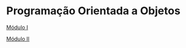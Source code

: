 # Programação Orientada a Objetos

[Módulo I](Programac%CC%A7a%CC%83o%20Orientada%20a%20Objetos%20eff7ae01afd4466ca01410e178c42b89/Mo%CC%81dulo%20I%209370afeb85754483af8b06cd9200b181.md)

[Módulo II](Programac%CC%A7a%CC%83o%20Orientada%20a%20Objetos%20eff7ae01afd4466ca01410e178c42b89/Mo%CC%81dulo%20II%20148c83bbfba74a558abd80d8c76e02c5.md)